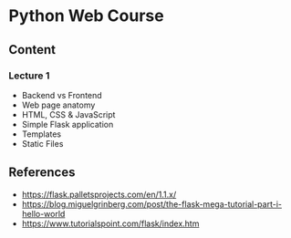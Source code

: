 # Python Web Course

## Content

### Lecture 1

* Backend vs Frontend
* Web page anatomy
* HTML, CSS & JavaScript
* Simple Flask application
* Templates
* Static Files

## References

* https://flask.palletsprojects.com/en/1.1.x/
* https://blog.miguelgrinberg.com/post/the-flask-mega-tutorial-part-i-hello-world
* https://www.tutorialspoint.com/flask/index.htm